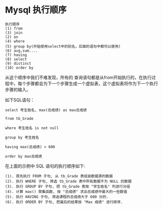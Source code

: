 # Mysql 执行顺序

```
执行顺序
(1) from 
(3) join 
(2) on 
(4) where 
(5) group by(开始使用select中的别名，后面的语句中都可以使用)
(6) avg,sum.... 
(7) having 
(8) select 
(9) distinct 
(10) order by 
```
从这个顺序中我们不难发现，所有的 查询语句都是从from开始执行的，在执行过程中，每个步骤都会为下一个步骤生成一个虚拟表，这个虚拟表将作为下一个执行步骤的输入。

如下SQL语句：
```
select 考生姓名, max(总成绩) as max总成绩 
 
from tb_Grade 
 
where 考生姓名 is not null 
 
group by 考生姓名 
 
having max(总成绩) > 600 
 
order by max总成绩 
```
在上面的示例中 SQL 语句的执行顺序如下: 

    (1). 首先执行 FROM 子句, 从 tb_Grade 表组装数据源的数据 
    (2). 执行 WHERE 子句, 筛选 tb_Grade 表中所有数据不为 NULL 的数据 
    (3). 执行 GROUP BY 子句, 把 tb_Grade 表按 "学生姓名" 列进行分组
    (4). 计算 max() 聚集函数, 按 "总成绩" 求出总成绩中最大的一些数值 
    (5). 执行 HAVING 子句, 筛选课程的总成绩大于 600 分的. 
    (6). 执行 ORDER BY 子句, 把最后的结果按 "Max 成绩" 进行排序. 
